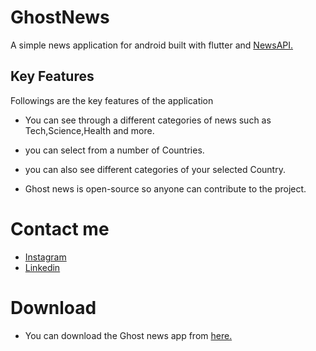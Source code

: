 # GhostNews

A simple news application for android built with flutter and [NewsAPI.](https://newsapi.org/)

## Key Features

Followings are the key features of the application

- You can see through a different categories of news such as Tech,Science,Health and more.

- you can select from a number of Countries.

- you can also see different categories of your selected Country.

- Ghost news is open-source so anyone can contribute to the project.


# Contact me

- [Instagram](https://www.instagram.com/_ghost_wheel_)
- [Linkedin](https://www.linkedin.com/in/sourav-ojha-82ba81195/)

# Download
- You can download the Ghost news app from [here.](https://bughunter-99.github.io/GhostNews/docs/)


